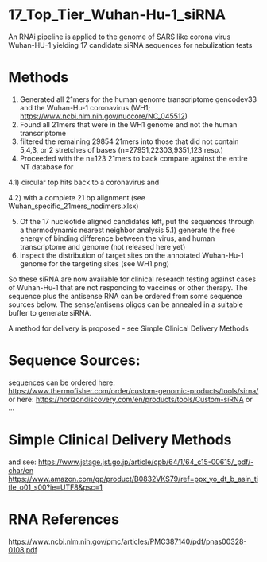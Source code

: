 # 17_Top_Tier_Wuhan-Hu-1_siRNA
An RNAi pipeline is applied to the genome of SARS like corona virus Wuhan-HU-1 yielding 17 candidate siRNA sequences for nebulization tests

# Methods
1) Generated all 21mers for the human genome transcriptome gencodev33 and the Wuhan-Hu-1 coronavirus (WH1; https://www.ncbi.nlm.nih.gov/nuccore/NC_045512) 
2) Found all 21mers that were in the WH1 genome and not the human transcriptome
3) filtered the remaining 29854 21mers into those that did not contain 5,4,3, or 2 stretches of bases (n=27951,22303,9351,123 resp.)
4) Proceeded with the n=123 21mers to back compare against the entire NT database for 

  4.1) circular top hits back to a coronavirus and 
  
  4.2) with a complete 21 bp alignment (see Wuhan_specific_21mers_nodimers.xlsx)
  
5) Of the 17 nucleotide aligned candidates left, put the sequences through a thermodynamic nearest neighbor analysis 
5.1) generate the free energy of binding difference between the virus, and human transcriptome and genome (not released here yet)
6) inspect the distribution of target sites on the annotated Wuhan-Hu-1 genome for the targeting sites (see WH1.png)

So these siRNA are now available for clinical research testing against cases of Wuhan-Hu-1 that are not responding to vaccines or other therapy. The sequence plus the antisense RNA can be ordered from some sequence sources below. The sense/antisens oligos can be annealed in a suitable buffer to generate siRNA.

A method for delivery is proposed - see Simple Clinical Delivery Methods

# Sequence Sources:
sequences can be ordered here:
https://www.thermofisher.com/order/custom-genomic-products/tools/sirna/
or here:
https://horizondiscovery.com/en/products/tools/Custom-siRNA
or ...

# Simple Clinical Delivery Methods 
and see:
https://www.jstage.jst.go.jp/article/cpb/64/1/64_c15-00615/_pdf/-char/en
https://www.amazon.com/gp/product/B0832VKS79/ref=ppx_yo_dt_b_asin_title_o01_s00?ie=UTF8&psc=1

# RNA References
https://www.ncbi.nlm.nih.gov/pmc/articles/PMC387140/pdf/pnas00328-0108.pdf



